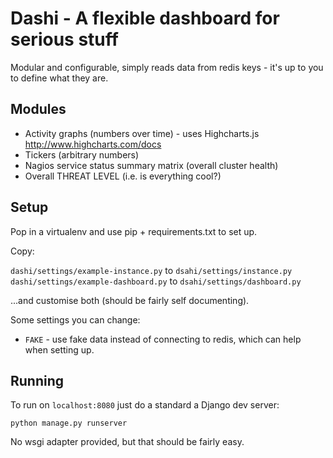# Dashi - A flexible dashboard for serious stuff

Modular and configurable, simply reads data from redis keys - it's up to you to define what they are.

## Modules

 - Activity graphs (numbers over time) - uses Highcharts.js http://www.highcharts.com/docs
 - Tickers (arbitrary numbers)
 - Nagios service status summary matrix (overall cluster health)
 - Overall THREAT LEVEL (i.e. is everything cool?)

## Setup

Pop in a virtualenv and use pip + requirements.txt to set up.

Copy:

`dashi/settings/example-instance.py` to `dsahi/settings/instance.py`
`dashi/settings/example-dashboard.py` to `dsahi/settings/dashboard.py`

...and customise both (should be fairly self documenting).

Some settings you can change:

  - `FAKE` - use fake data instead of connecting to redis, which can help when setting up.

## Running

To run on `localhost:8080` just do a standard a Django dev server:

```
python manage.py runserver
```

No wsgi adapter provided, but that should be fairly easy.

